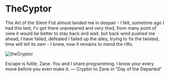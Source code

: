 # TheCyptor

The Art of the Silent Fist almost landed me in despair - I felt, sometime ago I had this test, I'v got there unprepered and very tired, from many point of view it would be better to stay back and wait, but back wind pushed me ahead, I have failed, defeated I failed up the alley, trying to fix the twisted, time will tell its own - I knew, now it remains to mend the rifts.


![theCryptor](https://user-images.githubusercontent.com/91435534/138620036-83419930-812c-4c27-8c35-1f7c6d10a530.png)



Escape is futile, Zane. You and I share programming. I know your every move before you even make it.
— Cryptor to Zane in "Day of the Departed"
